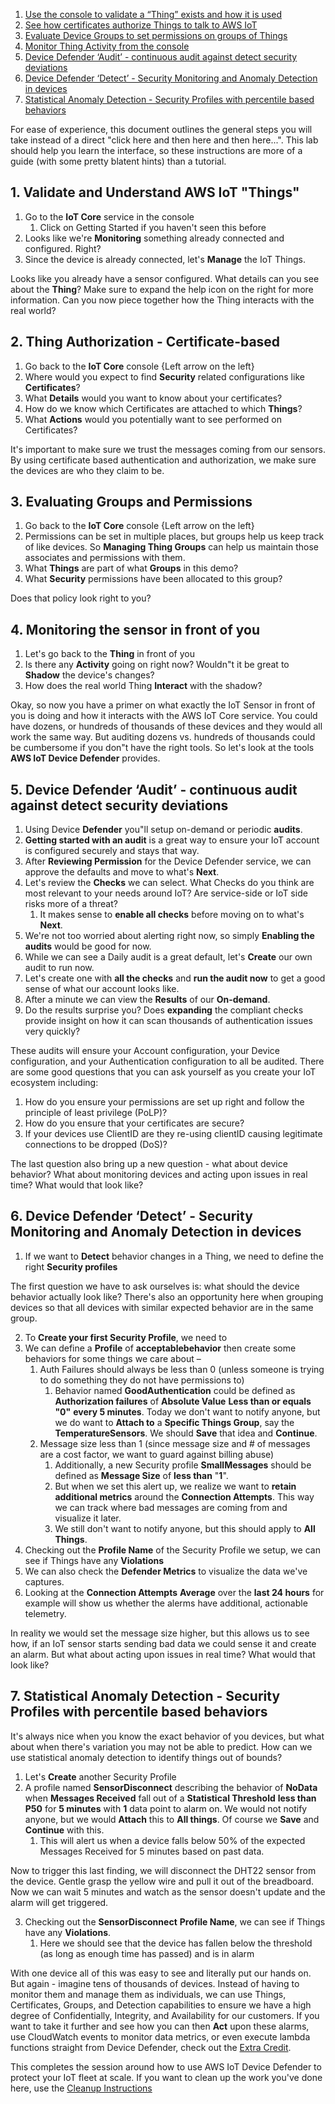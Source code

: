 1. [Use the console to validate a “Thing” exists and how it is used](#1-validate-and-understand-aws-iot-things)
2. [See how certificates authorize Things to talk to AWS IoT](#2-thing-authorization---certificate-based)
3. [Evaluate Device Groups to set permissions on groups of Things](#3-evaluating-groups-and-permissions)
4. [Monitor Thing Activity from the console](#4-monitoring-the-sensor-in-front-of-you)
5. [Device Defender ‘Audit’ - continuous audit against detect security deviations](#5-Device-Defender-Audit---continuous-audit-against-detect-security-deviations)
6. [Device Defender ‘Detect’ - Security Monitoring and Anomaly Detection in devices](#6-Device-Defender-Detect---Security-Monitoring-and-Anomaly-Detection-in-devices)
7. [Statistical Anomaly Detection - Security Profiles with percentile based behaviors](#7-Statistical-Anomaly-Detection---Security-Profiles-with-percentile-based-behaviors)

For ease of experience, this document outlines the general steps you will take instead of a direct "click here and then here and then here...". This lab should help you learn the interface, so these instructions are more of a guide (with some pretty blatent hints) than a tutorial. 

## 1. Validate and Understand AWS IoT "Things"
1. Go to the **IoT Core** service in the console
    1. Click on Getting Started if you haven't seen this before
2. Looks like we're **Monitoring** something already connected and configured. Right?
3. Since the device is already connected, let's **Manage** the IoT Things.

Looks like you already have a sensor configured. What details can you see about the **Thing**? Make sure to expand the help icon on the right for more information. Can you now piece together how the Thing interacts with the real world?

## 2. Thing Authorization - Certificate-based
1. Go back to the **IoT Core** console {Left arrow on the left}
2. Where would you expect to find **Security** related configurations like **Certificates**?
3. What **Details** would you want to know about your certificates?
4. How do we know which Certificates are attached to which **Things**?
5. What **Actions** would you potentially want to see performed on Certificates?

It's important to make sure we trust the messages coming from our sensors. By using certificate based authentication and authorization, we make sure the devices are who they claim to be.

## 3. Evaluating Groups and Permissions

1. Go back to the **IoT Core** console {Left arrow on the left}
2. Permissions can be set in multiple places, but groups help us keep track of like devices. So **Managing Thing Groups** can help us maintain those associates and permissions with them.
3. What **Things** are part of what **Groups** in this demo?
4. What **Security** permissions have been allocated to this group?

Does that policy look right to you?

## 4. Monitoring the sensor in front of you

1. Let's go back to the **Thing** in front of you
2. Is there any **Activity** going on right now? Wouldn"t it be great to **Shadow** the device's changes?
3. How does the real world Thing **Interact** with the shadow?

Okay, so now you have a primer on what exactly the IoT Sensor in front of you is doing and how it interacts with the AWS IoT Core service. You could have dozens, or hundreds of thousands of these devices and they would all work the same way. But auditing dozens vs. hundreds of thousands could be cumbersome if you don"t have the right tools. So let's look at the tools **AWS IoT Device Defender** provides.

## 5. Device Defender ‘Audit’ - continuous audit against detect security deviations

1. Using Device **Defender** you"ll setup on-demand or periodic **audits**.
2. **Getting started with an audit** is a great way to ensure your IoT account is configured securely and stays that way.
3. After **Reviewing Permission** for the Device Defender service, we can approve the defaults and move to what's **Next**.
4. Let's review the **Checks** we can select. What Checks do you think are most relevant to your needs around IoT? Are service-side or IoT side risks more of a threat?
    1. It makes sense to **enable all checks** before moving on to what's **Next**.
5. We're not too worried about alerting right now, so simply **Enabling the audits** would be good for now.
6. While we can see a Daily audit is a great default, let's **Create** our own audit to run now.
7. Let's create one with **all the checks** and **run the audit now** to get a good sense of what our account looks like.
8. After a minute we can view the **Results** of our **On-demand**. 
9. Do the results surprise you? Does **expanding** the compliant checks provide insight on how it can scan thousands of authentication issues very quickly?

These audits will ensure your Account configuration, your Device configuration, and your Authentication configuration to all be audited. There are some good questions that you can ask yourself as you create your IoT ecosystem including:
1. How do you ensure your permissions are set up right and follow the principle of least privilege (PoLP)?
2. How do you ensure that your certificates are secure?
3. If your devices use ClientID are they re-using clientID causing legitimate connections to be dropped (DoS)?

The last question also bring up a new question - what about device behavior? What about monitoring devices and acting upon issues in real time? What would that look like?

## 6. Device Defender ‘Detect’ - Security Monitoring and Anomaly Detection in devices

1. If we want to **Detect** behavior changes in a Thing, we need to define the right **Security profiles**

The first question we have to ask ourselves is: what should the device behavior actually look like? There's also an opportunity here  when grouping devices so that all devices with similar expected behavior are in the same group.

2. To **Create your first Security Profile**, we need to 
3. We can define a **Profile** of **acceptablebehavior** then create some behaviors for some things we care about – 
    1. Auth Failures should always be less than 0 (unless someone is trying to do something they do not have permissions to)
        1. Behavior named **GoodAuthentication** could be defined as **Authorization failures** of **Absolute Value** **Less than or equals** **"0"** **every 5 minutes**. Today we don't want to notify anyone, but we do want to **Attach to** a **Specific Things Group**, say the **TemperatureSensors**. We should **Save** that idea and **Continue**.
    2. Message size less than 1 (since message size and # of messages are a cost factor, we want to guard against billing abuse) 
        1. Additionally, a new Security profile **SmallMessages** should be defined as **Message Size** of **less than** "**1**".
        2. But when we set this alert up, we realize we want to **retain additional metrics** around the **Connection Attempts**. This way we can track where bad messages are coming from and visualize it later.
        3. We still don't want to notify anyone, but this should apply to **All Things**.
4. Checking out the **Profile Name** of the Security Profile we setup, we can see if Things have any **Violations**
5. We can also check the **Defender Metrics** to visualize the data we've captures.
6. Looking at the **Connection Attempts** **Average** over the **last 24 hours** for example will show us whether the alerms have additional, actionable telemetry.

In reality we would set the message size higher, but this allows us to see how, if an IoT sensor starts sending bad data we could sense it and create an alarm. But what about acting upon issues in real time? What would that look like?

## 7. Statistical Anomaly Detection - Security Profiles with percentile based behaviors  

It's always nice when you know the exact behavior of you devices, but what about when there's variation you may not be able to predict. How can we use statistical anomaly detection to identify things out of bounds?

1. Let's **Create** another Security Profile
2. A profile named **SensorDisconnect** describing the behavior of **NoData** when **Messages Received** fall out of a **Statistical Threshold** **less than** **P50** for **5 minutes** with **1** data point to alarm on. We would not notify anyone, but we would **Attach** this to **All things**. Of course we **Save** and **Continue** with this.
    1. This will alert us when a device falls below 50% of the expected Messages Received for 5 minutes based on past data.

Now to trigger this last finding, we will disconnect the DHT22 sensor from the device. Gentle grasp the yellow wire and pull it out of the breadboard. Now we can wait 5 minutes and watch as the sensor doesn't update and the alarm will get triggered.

3. Checking out the **SensorDisconnect** **Profile Name**, we can see if Things have any **Violations**.
    1. Here we should see that the device has fallen below the threshold (as long as enough time has passed) and is in alarm

With one device all of this was easy to see and literally put our hands on. But again - imagine tens of thousands of devices. Instead of having to monitor them and manage them as individuals, we can use Things, Certificates, Groups, and Detection capabilities to ensure we have a high degree of Confidentially, Integrity, and Availability for our customers. If you want to take it further and see how you can then **Act** upon these alarms, use CloudWatch events to monitor data metrics, or even execute lambda functions straight from Device Defender, check out the [Extra Credit](extra-credit.md).

This completes the session around how to use AWS IoT Device Defender to protect your IoT fleet at scale. If you want to clean up the work you've done here, use the [Cleanup Instructions](../Clean%20up.md)
